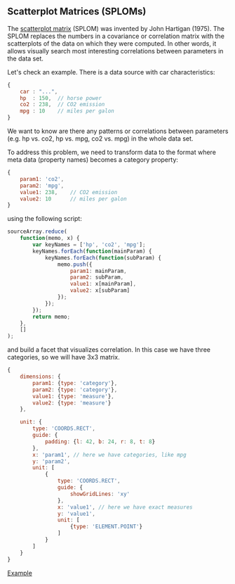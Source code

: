 ## Scatterplot Matrices (SPLOMs)

The [scatterplot matrix](http://junkcharts.typepad.com/junk_charts/2010/06/the-scatterplot-matrix-a-great-tool.html) (SPLOM) was invented by John Hartigan (1975). The SPLOM replaces the numbers in a covariance or correlation matrix with the scatterplots of the data on which they were computed. In other words, it allows visually search most interesting correlations between parameters in the data set.

Let's check an example. There is a data source with car characteristics:

```javascript
{
    car : "...",
    hp  : 150,  // horse power
    co2 : 238,  // CO2 emission
    mpg : 10    // miles per galon
}
```

We want to know are there any patterns or correlations between parameters (e.g. hp vs. co2, hp vs. mpg, co2 vs. mpg) in the whole data set.

To address this problem, we need to transform data to the format where meta data (property names) becomes a category property:

```javascript
{
    param1: 'co2',
    param2: 'mpg',
    value1: 238,    // CO2 emission
    value2: 10      // miles per galon
}
```

using the following script:

```javascript
sourceArray.reduce(
    function(memo, x) {
        var keyNames = ['hp', 'co2', 'mpg'];
        keyNames.forEach(function(mainParam) {
            keyNames.forEach(function(subParam) {
                memo.push({
                    param1: mainParam,
                    param2: subParam,
                    value1: x[mainParam],
                    value2: x[subParam]
                });
            });
        });
        return memo;
    },
    []
);
```

and build a facet that visualizes correlation. In this case we have three categories, so we will have 3x3 matrix.

```javascript
{
    dimensions: {
        param1: {type: 'category'},
        param2: {type: 'category'},
        value1: {type: 'measure'},
        value2: {type: 'measure'}
    },

    unit: {
        type: 'COORDS.RECT',
        guide: {
            padding: {l: 42, b: 24, r: 8, t: 8}
        },
        x: 'param1', // here we have categories, like mpg
        y: 'param2',
        unit: [
            {
                type: 'COORDS.RECT',
                guide: {
                    showGridLines: 'xy'
                },
                x: 'value1', // here we have exact measures
                y: 'value1',
                unit: [
                    {type: 'ELEMENT.POINT'}
                ]
            }
        ]
    }
}
```

[Example](http://jsfiddle.net/taucharts/814f5caL/)

